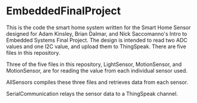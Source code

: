# EmbeddedFinalProject
This is the code the smart home system written for the Smart Home Sensor designed for Adam Kinsley, Brian Dalmar, and Nick Saccomanno's
Intro to Embedded Systems Final Project. The design is intended to read two ADC values and one I2C value, and upload them to ThingSpeak.
There are five files in this repository.

Three of the five files in this repository, LightSensor, MotionSensor, and MotionSensor, are for reading the value from each individual sensor used.

AllSensors compiles these three files and retrieves data from each sensor.

SerialCommunication relays the sensor data to a ThingSpeak channel.
